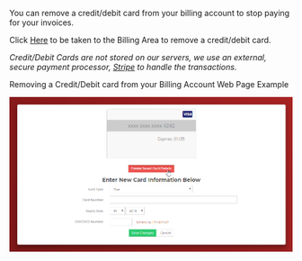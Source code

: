 You can remove a credit/debit card from your billing account to stop paying for your invoices. 

Click [Here](https://billing.hexanenetworks.com/clientarea.php?action=creditcard) to be taken to the Billing Area to remove a credit/debit card.

*Credit/Debit Cards are not stored on our servers, we use an external, secure payment processor, [Stripe](https://stripe.com/gb) to handle the transactions.*

Removing a Credit/Debit card from your Billing Account Web Page Example

![Removing a Credit/Debit card from your Billing Account](https://github.com/HexaneNetworks/help-assets/blob/master/assets/png/removing-a-credit-or-debit-card-from-your-billing-account.png?raw=true)